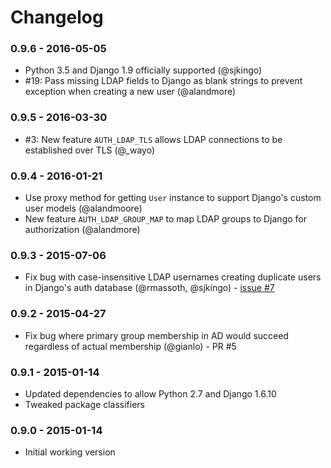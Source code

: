 Changelog
=========

### 0.9.6 - 2016-05-05

* Python 3.5 and Django 1.9 officially supported (@sjkingo)
* #19: Pass missing LDAP fields to Django as blank strings to prevent exception when creating
  a new user (@alandmore)

### 0.9.5 - 2016-03-30

* #3: New feature `AUTH_LDAP_TLS` allows LDAP connections to be established over TLS (@_wayo)

### 0.9.4 - 2016-01-21

* Use proxy method for getting `User` instance to support Django's custom user models (@alandmoore)
* New feature `AUTH_LDAP_GROUP_MAP` to map LDAP groups to Django for authorization (@alandmore)

### 0.9.3 - 2015-07-06

* Fix bug with case-insensitive LDAP usernames creating duplicate users in
  Django's auth database (@rmassoth, @sjkingo) - [issue #7](https://github.com/sjkingo/django_auth_ldap3/issues/7)

### 0.9.2 - 2015-04-27

* Fix bug where primary group membership in AD would succeed regardless
  of actual membership (@gianlo) - PR #5

### 0.9.1 - 2015-01-14

* Updated dependencies to allow Python 2.7 and Django 1.6.10
* Tweaked package classifiers

### 0.9.0 - 2015-01-14

* Initial working version
